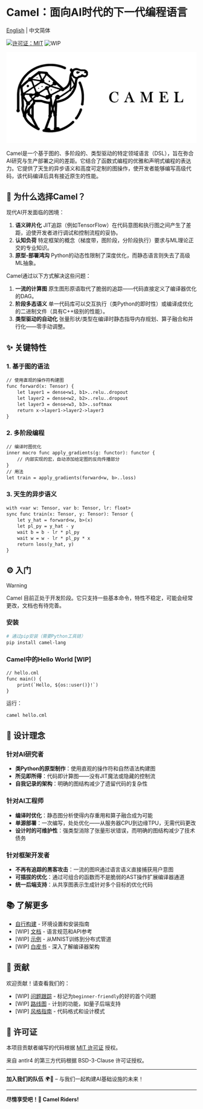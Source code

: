 # Camel：面向AI时代的下一代编程语言

[English](README.md) | 中文简体

[![许可证：MIT](https://img.shields.io/badge/License-MIT-blue.svg)](https://opensource.org/licenses/MIT)
![WIP](https://img.shields.io/badge/status-WIP-yellow.svg)

<p align="center">
  <img src='https://www.github.com/OpenCML/Camel/raw/main/assets/logo-text.png' width=800>
</p>

Camel是一个基于图的、多阶段的、类型驱动的特定领域语言（DSL），旨在弥合AI研究与生产部署之间的差距。它结合了函数式编程的优雅和声明式编程的表达力。它提供了天生的异步语义和高度可定制的图操作，使开发者能够编写高级代码，该代码编译后具有接近原生的性能。

## 🚀 为什么选择Camel？

现代AI开发面临的困境：

1. **语义碎片化**
   JIT追踪（例如TensorFlow）在代码意图和执行图之间产生了差距，迫使开发者进行调试和控制流程的妥协。
2. **认知负荷**
   特定框架的概念（梯度带，图阶段，分阶段执行）要求与ML理论正交的专业知识。
3. **原型-部署鸿沟**
   Python的动态性限制了深度优化，而静态语言则失去了高级ML抽象。

Camel通过以下方式解决这些问题：

1. **一流的计算图**
   原生图形原语取代了脆弱的追踪——代码直接定义了编译器优化的DAG。
2. **阶段多态语义**
   单一代码库可以交互执行（类Python的即时性）或编译成优化的二进制文件（具有C++级别的性能）。
3. **类型驱动的自动化**
   张量形状/类型在编译时静态指导内存规划、算子融合和并行化——零手动调整。

## ✨ 关键特性

### 1. 基于图的语法

```camel
// 使用直观的操作符构建图
func forward(x: Tensor) {
    let layer1 = dense<w1, b1>..relu..dropout
    let layer2 = dense<w2, b2>..relu..dropout
    let layer3 = dense<w3, b3>..softmax
    return x->layer1->layer2->layer3
}
```

### 2. 多阶段编程

```camel
// 编译时图优化
inner macro func apply_gradients(g: functor): functor {
    // 内部实现的宏，自动添加给定图的反向传播部分
}
// 用法
let train = apply_gradients(forward<w, b>..loss)
```

### 3. 天生的异步语义

```camel
with <var w: Tensor, var b: Tensor, lr: float>
sync func train(x: Tensor, y: Tensor): Tensor {
    let y_hat = forward<w, b>(x)
    let pl_py = y_hat - y
    wait b = b - lr * pl_py
    wait w = w - lr * pl_py * x
    return loss(y_hat, y)
}
```


## ⚙️ 入门

> [!WARNING]
> Camel 目前正处于开发阶段。它只支持一些基本命令，特性不稳定，可能会经常更改，文档也有待完善。

### 安装

```bash
# 通过pip安装（需要Python工具链）
pip install camel-lang
```

### Camel中的Hello World [WIP]

```camel
// hello.cml
func main() {
    print(`Hello, ${os::user()}!`)
}
```

运行：

```bash
camel hello.cml
```

## 🧠 设计理念

### 针对AI研究者

- **类Python的原型制作**：使用直观的操作符和自然语法构建图
- **所见即所得**：代码即计算图——没有JIT魔法或隐藏的控制流
- **自我记录的架构**：明确的图结构减少了遗留代码的复杂性

### 针对AI工程师

- **编译时优化**：静态图分析使得内存重用和算子融合成为可能
- **单源部署**：一次编写，处处优化——从服务器CPU到边缘TPU，无需代码更改
- **设计时的可维护性**：强类型消除了张量形状错误，而明确的图结构减少了技术债务

### 针对框架开发者

- **不再有追踪的黑客攻击**：一流的图IR通过语言语义直接捕获用户意图
- **可插拔的优化**：通过可组合的函数而不是脆弱的AST操作扩展编译器通道
- **统一后端支持**：从共享图表示生成针对多个目标的优化代码

## 📚 了解更多

- [自行构建](docs/setup.en.md) - 环境设置和安装指南
- [WIP] [文档](https://docs.opencml.com/) - 语言规范和API参考
- [WIP] [示例](examples/) - 从MNIST训练到分布式管道
- [WIP] [白皮书](https://arxiv.org/abs/xxxx.xxxx) - 深入了解编译器架构

## 🤝 贡献

欢迎贡献！请查看我们的：

- [WIP] [问题跟踪](https://github.com/OpenCML/Camel/issues) - 标记为`beginner-friendly`的好的首个问题
- [WIP] [路线图](ROADMAP.md) - 计划的功能，如量子后端支持
- [WIP] [风格指南](CONTRIBUTING.md#style-guide) - 代码格式和设计模式

## 📜 许可证

本项目贡献者编写的代码根据 [MIT 许可证](LICENSE) 授权。

来自 antlr4 的第三方代码根据 BSD-3-Clause 许可证授权。

---

**加入我们的队伍** 🌍🐪 – 与我们一起构建AI基础设施的未来！

---

**尽情享受吧！🐪 Camel Riders!**